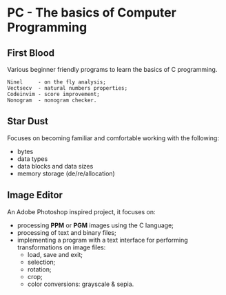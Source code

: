 # PC - The basics of Computer Programming

## First Blood

Various beginner friendly programs to learn the basics of C programming.

```
Ninel     - on the fly analysis;
Vectsecv  - natural numbers properties;
Codeinvim - score improvement;
Nonogram  - nonogram checker.
```

## Star Dust

Focuses on becoming familiar and comfortable working with the following:

- bytes
- data types
- data blocks and data sizes
- memory storage (de/re/allocation)

## Image Editor

An Adobe Photoshop inspired project, it focuses on:

- processing __PPM__ or __PGM__ images using the C language;
- processing of text and binary files;
- implementing a program with a text interface for performing transformations on image files:
    - load, save and exit;
    - selection;
    - rotation;
    - crop;
    - color conversions: grayscale & sepia.
